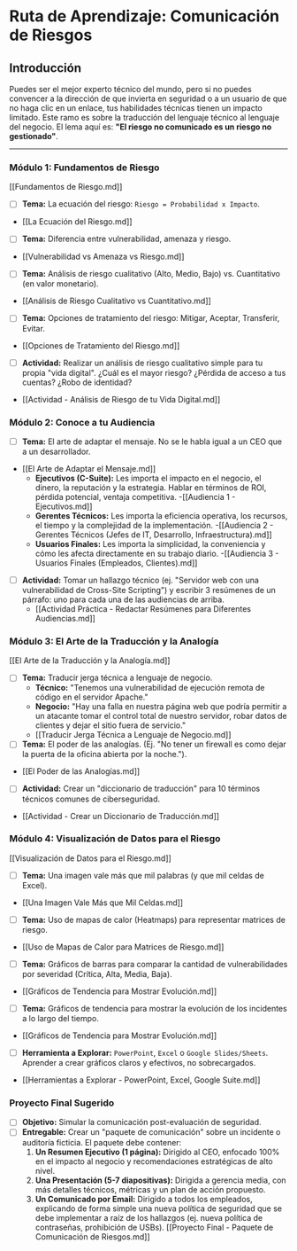 # Ruta de Aprendizaje: Comunicación de Riesgos

## Introducción
Puedes ser el mejor experto técnico del mundo, pero si no puedes convencer a la dirección de que invierta en seguridad o a un usuario de que no haga clic en un enlace, tus habilidades técnicas tienen un impacto limitado. Este ramo es sobre la traducción del lenguaje técnico al lenguaje del negocio. El lema aquí es: **"El riesgo no comunicado es un riesgo no gestionado"**.

---

### Módulo 1: Fundamentos de Riesgo
[[Fundamentos de Riesgo.md]]
- [ ] **Tema:** La ecuación del riesgo: `Riesgo = Probabilidad x Impacto`.
- [[La Ecuación del Riesgo.md]]
- [ ] **Tema:** Diferencia entre vulnerabilidad, amenaza y riesgo.
- [[Vulnerabilidad vs Amenaza vs Riesgo.md]]
- [ ] **Tema:** Análisis de riesgo cualitativo (Alto, Medio, Bajo) vs. Cuantitativo (en valor monetario).
- [[Análisis de Riesgo Cualitativo vs Cuantitativo.md]]
- [ ] **Tema:** Opciones de tratamiento del riesgo: Mitigar, Aceptar, Transferir, Evitar.
- [[Opciones de Tratamiento del Riesgo.md]]
- [ ] **Actividad:** Realizar un análisis de riesgo cualitativo simple para tu propia "vida digital". ¿Cuál es el mayor riesgo? ¿Pérdida de acceso a tus cuentas? ¿Robo de identidad?
- [[Actividad - Análisis de Riesgo de tu Vida Digital.md]]

### Módulo 2: Conoce a tu Audiencia
- [ ] **Tema:** El arte de adaptar el mensaje. No se le habla igual a un CEO que a un desarrollador.
- [[El Arte de Adaptar el Mensaje.md]]
    - **Ejecutivos (C-Suite):** Les importa el impacto en el negocio, el dinero, la reputación y la estrategia. Hablar en términos de ROI, pérdida potencial, ventaja competitiva.
    -[[Audiencia 1 - Ejecutivos.md]] 
    - **Gerentes Técnicos:** Les importa la eficiencia operativa, los recursos, el tiempo y la complejidad de la implementación.
    -[[Audiencia 2 - Gerentes Técnicos (Jefes de IT, Desarrollo, Infraestructura).md]] 
    - **Usuarios Finales:** Les importa la simplicidad, la conveniencia y cómo les afecta directamente en su trabajo diario.
    -[[Audiencia 3 - Usuarios Finales (Empleados, Clientes).md]]
- [ ] **Actividad:** Tomar un hallazgo técnico (ej. "Servidor web con una vulnerabilidad de Cross-Site Scripting") y escribir 3 resúmenes de un párrafo: uno para cada una de las audiencias de arriba.
    - [[Actividad Práctica - Redactar Resúmenes para Diferentes Audiencias.md]]

### Módulo 3: El Arte de la Traducción y la Analogía
[[El Arte de la Traducción y la Analogía.md]]
- [ ] **Tema:** Traducir jerga técnica a lenguaje de negocio.
    - **Técnico:** "Tenemos una vulnerabilidad de ejecución remota de código en el servidor Apache."
    - **Negocio:** "Hay una falla en nuestra página web que podría permitir a un atacante tomar el control total de nuestro servidor, robar datos de clientes y dejar el sitio fuera de servicio."
    - [[Traducir Jerga Técnica a Lenguaje de Negocio.md]]
- [ ] **Tema:** El poder de las analogías. (Ej. "No tener un firewall es como dejar la puerta de la oficina abierta por la noche.").
- [[El Poder de las Analogías.md]]
- [ ] **Actividad:** Crear un "diccionario de traducción" para 10 términos técnicos comunes de ciberseguridad.
- [[Actividad - Crear un Diccionario de Traducción.md]]

### Módulo 4: Visualización de Datos para el Riesgo
[[Visualización de Datos para el Riesgo.md]]
- [ ] **Tema:** Una imagen vale más que mil palabras (y que mil celdas de Excel).
- [[Una Imagen Vale Más que Mil Celdas.md]]
- [ ] **Tema:** Uso de mapas de calor (Heatmaps) para representar matrices de riesgo.
- [[Uso de Mapas de Calor para Matrices de Riesgo.md]]
- [ ] **Tema:** Gráficos de barras para comparar la cantidad de vulnerabilidades por severidad (Crítica, Alta, Media, Baja).
- [[Gráficos de Tendencia para Mostrar Evolución.md]]
- [ ] **Tema:** Gráficos de tendencia para mostrar la evolución de los incidentes a lo largo del tiempo.
- [[Gráficos de Tendencia para Mostrar Evolución.md]]
- [ ] **Herramienta a Explorar:** `PowerPoint`, `Excel` o `Google Slides/Sheets`. Aprender a crear gráficos claros y efectivos, no sobrecargados.
- [[Herramientas a Explorar - PowerPoint, Excel, Google Suite.md]]

### Proyecto Final Sugerido
- [ ] **Objetivo:** Simular la comunicación post-evaluación de seguridad.
- [ ] **Entregable:** Crear un "paquete de comunicación" sobre un incidente o auditoría ficticia. El paquete debe contener:
    1. **Un Resumen Ejecutivo (1 página):** Dirigido al CEO, enfocado 100% en el impacto al negocio y recomendaciones estratégicas de alto nivel.
    2. **Una Presentación (5-7 diapositivas):** Dirigida a gerencia media, con más detalles técnicos, métricas y un plan de acción propuesto.
    3. **Un Comunicado por Email:** Dirigido a todos los empleados, explicando de forma simple una nueva política de seguridad que se debe implementar a raíz de los hallazgos (ej. nueva política de contraseñas, prohibición de USBs).
    [[Proyecto Final - Paquete de Comunicación de Riesgos.md]]
